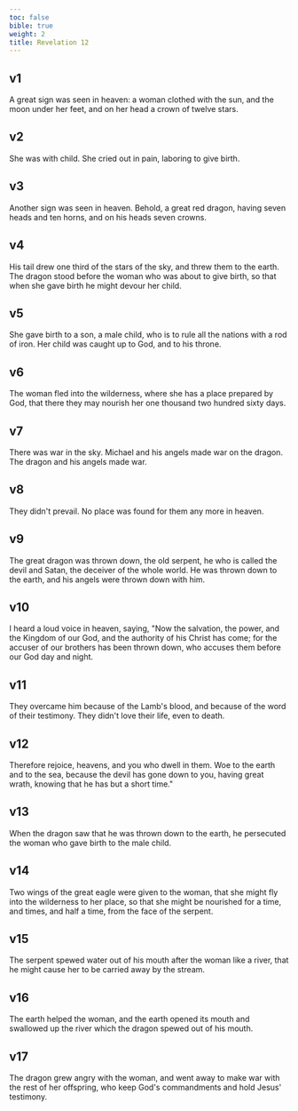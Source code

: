 ```yaml
---
toc: false
bible: true
weight: 2
title: Revelation 12
---
```




## v1 
A great sign was seen in heaven: a woman clothed with the sun, and the moon under her feet, and on her head a crown of twelve stars. 

## v2 
She was with child. She cried out in pain, laboring to give birth. 

## v3 
Another sign was seen in heaven. Behold, a great red dragon, having seven heads and ten horns, and on his heads seven crowns. 

## v4 
His tail drew one third of the stars of the sky, and threw them to the earth. The dragon stood before the woman who was about to give birth, so that when she gave birth he might devour her child. 

## v5 
She gave birth to a son, a male child, who is to rule all the nations with a rod of iron. Her child was caught up to God, and to his throne. 

## v6 
The woman fled into the wilderness, where she has a place prepared by God, that there they may nourish her one thousand two hundred sixty days. 

## v7 
There was war in the sky. Michael and his angels made war on the dragon. The dragon and his angels made war. 

## v8 
They didn't prevail. No place was found for them any more in heaven. 

## v9 
The great dragon was thrown down, the old serpent, he who is called the devil and Satan, the deceiver of the whole world. He was thrown down to the earth, and his angels were thrown down with him. 

## v10 
I heard a loud voice in heaven, saying, "Now the salvation, the power, and the Kingdom of our God, and the authority of his Christ has come; for the accuser of our brothers has been thrown down, who accuses them before our God day and night. 

## v11 
They overcame him because of the Lamb's blood, and because of the word of their testimony. They didn't love their life, even to death. 

## v12 
Therefore rejoice, heavens, and you who dwell in them. Woe to the earth and to the sea, because the devil has gone down to you, having great wrath, knowing that he has but a short time." 

## v13 
When the dragon saw that he was thrown down to the earth, he persecuted the woman who gave birth to the male child. 

## v14 
Two wings of the great eagle were given to the woman, that she might fly into the wilderness to her place, so that she might be nourished for a time, and times, and half a time, from the face of the serpent. 

## v15 
The serpent spewed water out of his mouth after the woman like a river, that he might cause her to be carried away by the stream. 

## v16 
The earth helped the woman, and the earth opened its mouth and swallowed up the river which the dragon spewed out of his mouth. 

## v17 
The dragon grew angry with the woman, and went away to make war with the rest of her offspring, who keep God's commandments and hold Jesus' testimony.
